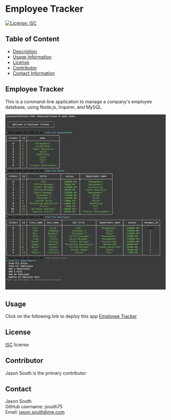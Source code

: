 # Employee Tracker

[![License: ISC](https://img.shields.io/badge/License-ISC-blue.svg)](https://opensource.org/licenses/ISC)

## Table of Content
- [Description](#description)
- [Usage Information](#usage)
- [License](#license)
- [Contributor](#contributor)
- [Contact Information](#contact)

## Employee Tracker

This is a command-line application to manage a company's employee database, using Node.js, Inquirer, and MySQL. 

<img src="./assets/EmployeeTracker_screenshot.png">

## Usage

Click on the following link to deploy this app 
<a href="https://drive.google.com/file/d/1eq7jvWml96JCRpYFipP6qR3uM-QPDnoZ/view" title="EmployeeTracker">Employee Tracker</a>

## License

[ISC](https://choosealicense.com/licenses/isc/) license

## Contributor

Jason South is the primary contributor

## Contact
Jason South <br/>
GitHub username: jsouth75 <br/>
Email: jason.south@me.com
